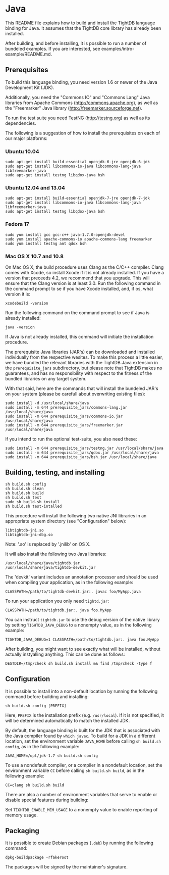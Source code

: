 Java
====

This README file explains how to build and install the TightDB
language binding for Java. It assumes that the TightDB core library
has already been installed.

After building, and before installing, it is possible to run a number
of bundeled examples. If you are interested, see
examples/intro-example/README.md.


Prerequisites
-------------

To build this language binding, you need version 1.6 or newer of the
Java Development Kit (JDK).

Additionally, you need the "Commons IO" and "Commons Lang" Java
libraries from Apache Commons (http://commons.apache.org), as well as
the "Freemarker" Java library (http://freemarker.sourceforge.net).

To run the test suite you need TestNG (http://testng.org) as well as
its dependencies.

The following is a suggestion of how to install the prerequisites on
each of our major platforms:

### Ubuntu 10.04

    sudo apt-get install build-essential openjdk-6-jre openjdk-6-jdk
    sudo apt-get install libcommons-io-java libcommons-lang-java libfreemarker-java
    sudo apt-get install testng libqdox-java bsh

### Ubuntu 12.04 and 13.04

    sudo apt-get install build-essential openjdk-7-jre openjdk-7-jdk
    sudo apt-get install libcommons-io-java libcommons-lang-java libfreemarker-java
    sudo apt-get install testng libqdox-java bsh

### Fedora 17

    sudo yum install gcc gcc-c++ java-1.7.0-openjdk-devel
    sudo yum install apache-commons-io apache-commons-lang freemarker
    sudo yum install testng ant qdox bsh

### Mac OS X 10.7 and 10.8

On Mac OS X, the build procedure uses Clang as the C/C++
compiler. Clang comes with Xcode, so install Xcode if it is not
already installed. If you have a version that preceeds 4.2, we
recommend that you upgrade. This will ensure that the Clang version is
at least 3.0. Run the following command in the command prompt to se if
you have Xcode installed, and, if os, what version it is:

    xcodebuild -version

Run the following command on the command prompt to see if Java is
already ínstalled:

    java -version

If Java is not already installed, this command will initiate the
installation procedure.

The prerequisite Java libraries (JAR's) can be downloaded and
installed individually from the respective wesites. To make this
process a little easier, we have bundled the relevant libraries with
the TightDB Java extension in the `prerequisite_jars` subdirectory,
but please note that TightDB makes no guarantees, and has no
responsibility with respect to the fitness of the bundled libraries on
any target system.

With that said, here are the commands that will install the bundeled
JAR's on your system (please be carefull about overwriting existing
files):

    sudo install -d /usr/local/share/java
    sudo install -m 644 prerequisite_jars/commons-lang.jar /usr/local/share/java
    sudo install -m 644 prerequisite_jars/commons-io.jar /usr/local/share/java
    sudo install -m 644 prerequisite_jars/freemarker.jar /usr/local/share/java

If you intend to run the optional test-suite, you also need these:

    sudo install -m 644 prerequisite_jars/testng.jar /usr/local/share/java
    sudo install -m 644 prerequisite_jars/qdox.jar /usr/local/share/java
    sudo install -m 644 prerequisite_jars/bsh.jar /usr/local/share/java


Building, testing, and installing
---------------------------------

    sh build.sh config
    sh build.sh clean
    sh build.sh build
    sh build.sh test
    sudo sh build.sh install
    sh build.sh test-intalled

This procedure will install the following two native JNI libraries in
an appropriate system directory (see "Configuration" below):

    libtightdb-jni.so
    libtightdb-jni-dbg.so

Note: '.so' is replaced by '.jnilib' on OS X.

It will also install the following two Java libraries:

    /usr/local/share/java/tightdb.jar
    /usr/local/share/java/tightdb-devkit.jar

The 'devkit' variant includes an annotation processor and should be
used when compiling your application, as in the following example:

    CLASSPATH=/path/to/tightdb-devkit.jar:. javac foo/MyApp.java

To run your application you only need `tightd.jar`:

    CLASSPATH=/path/to/tightdb.jar:. java foo.MyApp

You can instruct `tightdb.jar` to use the debug version of the native
library by setting `TIGHTDB_JAVA_DEBUG` to a nonempty value, as in the
following example:

    TIGHTDB_JAVA_DEBUG=1 CLASSPATH=/path/to/tightdb.jar:. java foo.MyApp

After building, you might want to see exactly what will be installed,
without actually instyalling anything. This can be done as follows:

    DESTDIR=/tmp/check sh build.sh install && find /tmp/check -type f


Configuration
-------------

It is possible to install into a non-default location by running the
following command before building and installing:

    sh build.sh config [PREFIX]

Here, `PREFIX` is the installation prefix (e.g. `/usr/local`). If it
is not specified, it will be determined automatically to match the
installed JDK.

By default, the language binding is built for the JDK that is
associated with the Java compiler found by `which javac`. To build for
a JDK in a different location, set the environment variable
`JAVA_HOME` before calling `sh build.sh config`, as in the following
example:

    JAVA_HOME=/opt/jdk-1.7 sh build.sh config

To use a nondefault compiler, or a compiler in a nondefault location,
set the environment variable `CC` before calling `sh build.sh build`,
as in the following example:

    CC=clang sh build.sh build

There are also a number of environment variables that serve to enable
or disable special features during building:

Set `TIGHTDB_ENABLE_MEM_USAGE` to a nonempty value to enable
reporting of memory usage.


Packaging
---------

It is possible to create Debian packages (`.deb`) by running the
following command:

    dpkg-buildpackage -rfakeroot

The packages will be signed by the maintainer's signature.
